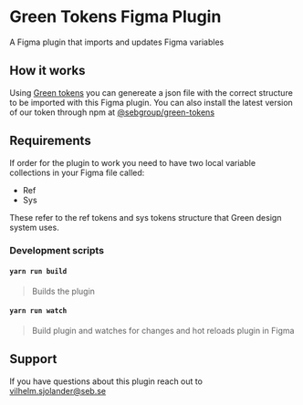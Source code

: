 # Green Tokens Figma Plugin

A Figma plugin that imports and updates Figma variables

## How it works

Using [Green tokens](https://github.com/sebgroup/green/tree/main/libs/tokens) you can genereate a json file with the correct structure to be imported with this Figma plugin. You can also install the latest version of our token through npm at [@sebgroup/green-tokens](https://www.npmjs.com/package/@sebgroup/green-tokens)

## Requirements

If order for the plugin to work you need to have two local variable collections in your Figma file called:

- Ref
- Sys

These refer to the ref tokens and sys tokens structure that Green design system uses.

### Development scripts

#### `yarn run build`

> Builds the plugin

#### `yarn run watch`

> Build plugin and watches for changes and hot reloads plugin in Figma

## Support

If you have questions about this plugin reach out to [vilhelm.sjolander@seb.se](mailto:vilhelm.sjolander@seb.se)